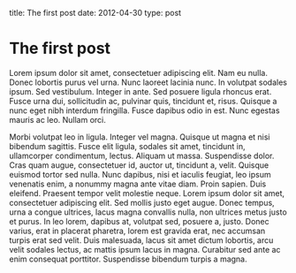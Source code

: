 title: The first post
date: 2012-04-30
type: post

# The first post

Lorem ipsum dolor sit amet, consectetuer adipiscing elit. Nam eu nulla. Donec
lobortis purus vel urna. Nunc laoreet lacinia nunc. In volutpat sodales ipsum.
Sed vestibulum. Integer in ante. Sed posuere ligula rhoncus erat. Fusce urna
dui, sollicitudin ac, pulvinar quis, tincidunt et, risus. Quisque a nunc eget
nibh interdum fringilla. Fusce dapibus odio in est. Nunc egestas mauris ac leo.
Nullam orci.

Morbi volutpat leo in ligula. Integer vel magna. Quisque ut magna et nisi
bibendum sagittis. Fusce elit ligula, sodales sit amet, tincidunt in,
ullamcorper condimentum, lectus. Aliquam ut massa. Suspendisse dolor. Cras quam
augue, consectetuer id, auctor ut, tincidunt a, velit. Quisque euismod tortor
sed nulla. Nunc dapibus, nisi et iaculis feugiat, leo ipsum venenatis enim, a
nonummy magna ante vitae diam. Proin sapien. Duis eleifend. Praesent tempor
velit molestie neque. Lorem ipsum dolor sit amet, consectetuer adipiscing elit.
Sed mollis justo eget augue. Donec tempus, urna a congue ultrices, lacus magna
convallis nulla, non ultrices metus justo et purus. In leo lorem, dapibus at,
volutpat sed, posuere a, justo. Donec varius, erat in placerat pharetra, lorem
est gravida erat, nec accumsan turpis erat sed velit. Duis malesuada, lacus sit
amet dictum lobortis, arcu velit sodales lectus, ac mattis ipsum lacus in magna.
Curabitur sed ante ac enim consequat porttitor. Suspendisse bibendum turpis a
magna.

